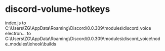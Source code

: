 # discord-volume-hotkeys

index.js to C:\Users\ZG\AppData\Roaming\Discord\0.0.309\modules\discord_voice  
electron... to C:\Users\ZG\AppData\Roaming\Discord\0.0.309\modules\discord_voice\node_modules\iohook\builds
